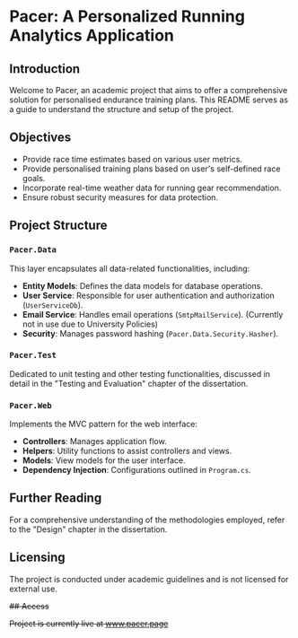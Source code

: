 # Pacer: A Personalized Running Analytics Application

## Introduction

Welcome to Pacer, an academic project that aims to offer a comprehensive solution for personalised endurance training plans. This README serves as a guide to understand the structure and setup of the project.

## Objectives

- Provide race time estimates based on various user metrics.
- Provide personalised training plans based on user's self-defined race goals.
- Incorporate real-time weather data for running gear recommendation.
- Ensure robust security measures for data protection.

## Project Structure

### `Pacer.Data`

This layer encapsulates all data-related functionalities, including:

- **Entity Models**: Defines the data models for database operations.
- **User Service**: Responsible for user authentication and authorization (`UserServiceDb`).
- **Email Service**: Handles email operations (`SmtpMailService`). (Currently not in use due to University Policies)
- **Security**: Manages password hashing (`Pacer.Data.Security.Hasher`).

### `Pacer.Test`

Dedicated to unit testing and other testing functionalities, discussed in detail in the "Testing and Evaluation" chapter of the dissertation.

### `Pacer.Web`

Implements the MVC pattern for the web interface:

- **Controllers**: Manages application flow.
- **Helpers**: Utility functions to assist controllers and views.
- **Models**: View models for the user interface.
- **Dependency Injection**: Configurations outlined in `Program.cs`.

## Further Reading

For a comprehensive understanding of the methodologies employed, refer to the "Design" chapter in the dissertation.

## Licensing

The project is conducted under academic guidelines and is not licensed for external use.

~~## Access~~

~~Project is currently live at www.pacer.page~~
